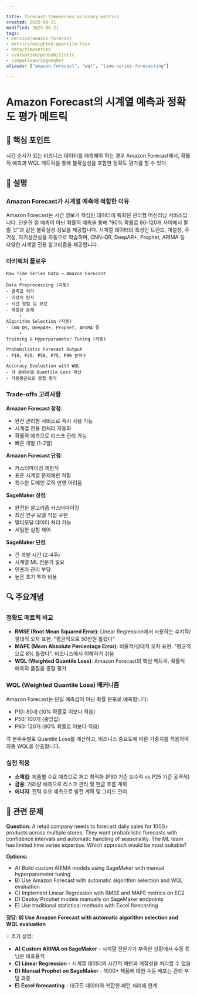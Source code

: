 ```yaml
---

title: forecast-timeseries-accuracy-metrics
created: 2025-08-21
modified: 2025-08-21
tags:
- service/amazon-forecast
- metrics/weighted-quantile-loss
- data/timeseries
- evaluation/probabilistic
- comparison/sagemaker
aliases: ["amazon-forecast", "wql", "time-series-forecasting"]

---
```


# Amazon Forecast의 시계열 예측과 정확도 평가 메트릭

## 🎯 핵심 포인트

시간 순서가 있는 비즈니스 데이터를 예측해야 하는 경우 Amazon Forecast에서, 확률적 예측과 WQL 메트릭을 통해 불확실성을 포함한 정확도 평가를 할 수 있다.

## 📝 설명

### Amazon Forecast가 시계열 예측에 적합한 이유

Amazon Forecast는 시간 정보가 핵심인 데이터에 특화된 관리형 머신러닝 서비스입니다. 단순한 점 예측이 아닌 확률적 예측을 통해 "90% 확률로 80-120개 사이에서 팔릴 것"과 같은 불확실성 정보를 제공합니다. 시계열 데이터의 특성인 트렌드, 계절성, 주기성, 자기상관성을 자동으로 학습하며, CNN-QR, DeepAR+, Prophet, ARIMA 등 다양한 시계열 전용 알고리즘을 제공합니다.

### 아키텍처 플로우

```
Raw Time Series Data → Amazon Forecast
     ↓
Data Preprocessing (자동)
- 결측값 처리
- 이상치 탐지
- 시간 정렬 및 보간
- 계절성 분해
     ↓
Algorithm Selection (자동)
- CNN-QR, DeepAR+, Prophet, ARIMA 등
     ↓
Training & Hyperparameter Tuning (자동)
     ↓
Probabilistic Forecast Output
- P10, P25, P50, P75, P90 분위수
     ↓
Accuracy Evaluation with WQL
- 각 분위수별 Quantile Loss 계산
- 가중평균으로 종합 평가
```

### Trade-offs 고려사항

**Amazon Forecast 장점**:
- 완전 관리형 서비스로 즉시 사용 가능
- 시계열 전용 전처리 자동화
- 확률적 예측으로 리스크 관리 가능
- 빠른 개발 (1-2일)

**Amazon Forecast 단점**:
- 커스터마이징 제한적
- 표준 시계열 문제에만 적합
- 특수한 도메인 로직 반영 어려움

**SageMaker 장점**:
- 완전한 알고리즘 커스터마이징
- 최신 연구 모델 직접 구현
- 멀티모달 데이터 처리 가능
- 세밀한 실험 제어

**SageMaker 단점**:
- 긴 개발 시간 (2-4주)
- 시계열 ML 전문가 필요
- 인프라 관리 부담
- 높은 초기 투자 비용

## 🔍 주요개념

### 정확도 메트릭 비교

- **RMSE (Root Mean Squared Error)**: Linear Regression에서 사용하는 수치적/절대적 오차 표현. "평균적으로 50만원 틀렸다"
- **MAPE (Mean Absolute Percentage Error)**: 비율적/상대적 오차 표현. "평균적으로 8% 틀렸다". 비즈니스에서 이해하기 쉬움
- **WQL (Weighted Quantile Loss)**: Amazon Forecast의 핵심 메트릭. 확률적 예측의 품질을 종합 평가

### WQL (Weighted Quantile Loss) 메커니즘

Amazon Forecast는 단일 예측값이 아닌 확률 분포로 예측합니다:
- P10: 80개 (10% 확률로 이보다 적음)
- P50: 100개 (중앙값)
- P90: 120개 (90% 확률로 이보다 적음)

각 분위수별로 Quantile Loss를 계산하고, 비즈니스 중요도에 따른 가중치를 적용하여 최종 WQL을 산출합니다.

### 실전 적용

- **소매업**: 제품별 수요 예측으로 재고 최적화 (P90 기준 보수적 vs P25 기준 공격적)
- **금융**: 거래량 예측으로 리스크 관리 및 현금 흐름 계획
- **에너지**: 전력 수요 예측으로 발전 계획 및 그리드 관리

## 📝 관련 문제

**Question:** A retail company needs to forecast daily sales for 1000+ products across multiple stores. They want probabilistic forecasts with confidence intervals and automatic handling of seasonality. The ML team has limited time series expertise. Which approach would be most suitable?

**Options:**

- A) Build custom ARIMA models using SageMaker with manual hyperparameter tuning
- B) Use Amazon Forecast with automatic algorithm selection and WQL evaluation
- C) Implement Linear Regression with RMSE and MAPE metrics on EC2
- D) Deploy Prophet models manually on SageMaker endpoints
- E) Use traditional statistical methods with Excel forecasting

**정답: B) Use Amazon Forecast with automatic algorithm selection and WQL evaluation**

💡 추가 설명:

- **A) Custom ARIMA on SageMaker** - 시계열 전문가가 부족한 상황에서 수동 튜닝은 비효율적
- **C) Linear Regression** - 시계열 데이터의 시간적 패턴과 계절성을 처리할 수 없음
- **D) Manual Prophet on SageMaker** - 1000+ 제품에 대한 수동 배포는 관리 부담 과중
- **E) Excel forecasting** - 대규모 데이터와 복잡한 패턴 처리에 한계